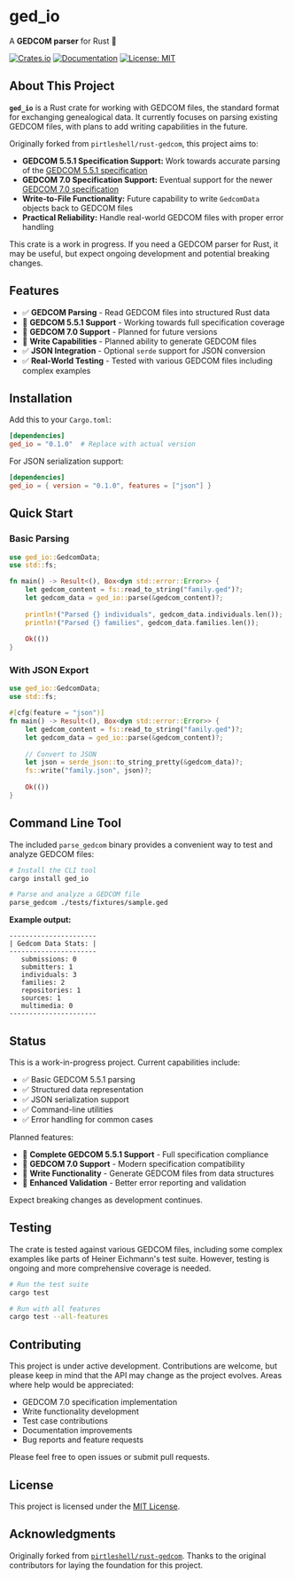 # ged_io

A **GEDCOM parser** for Rust 🦀

[![Crates.io](https://img.shields.io/crates/v/ged_io.svg)](https://crates.io/crates/ged_io)
[![Documentation](https://docs.rs/ged_io/badge.svg)](https://docs.rs/ged_io)
[![License: MIT](https://img.shields.io/badge/License-MIT-yellow.svg)](https://opensource.org/licenses/MIT)

## About This Project

**`ged_io`** is a Rust crate for working with GEDCOM files, the standard format for exchanging genealogical data. It currently focuses on parsing existing GEDCOM files, with plans to add writing capabilities in the future.

Originally forked from `pirtleshell/rust-gedcom`, this project aims to:

* **GEDCOM 5.5.1 Specification Support:** Work towards accurate parsing of the [GEDCOM 5.5.1 specification](https://edge.fscdn.org/assets/img/documents/ged551-5bac5e57fe88dd37df0e153d9c515335.pdf)
* **GEDCOM 7.0 Specification Support:** Eventual support for the newer [GEDCOM 7.0 specification](https://gedcom.io/specifications/FamilySearchGEDCOMv7.html)
* **Write-to-File Functionality:** Future capability to write `GedcomData` objects back to GEDCOM files
* **Practical Reliability:** Handle real-world GEDCOM files with proper error handling

This crate is a work in progress. If you need a GEDCOM parser for Rust, it may be useful, but expect ongoing development and potential breaking changes.

## Features

* ✅ **GEDCOM Parsing** - Read GEDCOM files into structured Rust data
* 🚧 **GEDCOM 5.5.1 Support** - Working towards full specification coverage
* 🚧 **GEDCOM 7.0 Support** - Planned for future versions
* 🚧 **Write Capabilities** - Planned ability to generate GEDCOM files
* ✅ **JSON Integration** - Optional `serde` support for JSON conversion
* ✅ **Real-World Testing** - Tested with various GEDCOM files including complex examples

## Installation

Add this to your `Cargo.toml`:

```toml
[dependencies]
ged_io = "0.1.0"  # Replace with actual version
```

For JSON serialization support:

```toml
[dependencies]
ged_io = { version = "0.1.0", features = ["json"] }
```

## Quick Start

### Basic Parsing

```rust
use ged_io::GedcomData;
use std::fs;

fn main() -> Result<(), Box<dyn std::error::Error>> {
    let gedcom_content = fs::read_to_string("family.ged")?;
    let gedcom_data = ged_io::parse(&gedcom_content)?;
    
    println!("Parsed {} individuals", gedcom_data.individuals.len());
    println!("Parsed {} families", gedcom_data.families.len());
    
    Ok(())
}
```

### With JSON Export

```rust
use ged_io::GedcomData;
use std::fs;

#[cfg(feature = "json")]
fn main() -> Result<(), Box<dyn std::error::Error>> {
    let gedcom_content = fs::read_to_string("family.ged")?;
    let gedcom_data = ged_io::parse(&gedcom_content)?;
    
    // Convert to JSON
    let json = serde_json::to_string_pretty(&gedcom_data)?;
    fs::write("family.json", json)?;
    
    Ok(())
}
```

## Command Line Tool

The included `parse_gedcom` binary provides a convenient way to test and analyze GEDCOM files:

```bash
# Install the CLI tool
cargo install ged_io

# Parse and analyze a GEDCOM file
parse_gedcom ./tests/fixtures/sample.ged
```

**Example output:**
```
----------------------
| Gedcom Data Stats: |
----------------------
   submissions: 0
   submitters: 1
   individuals: 3
   families: 2
   repositories: 1
   sources: 1
   multimedia: 0
----------------------
```

## Status

This is a work-in-progress project. Current capabilities include:

- ✅ Basic GEDCOM 5.5.1 parsing
- ✅ Structured data representation
- ✅ JSON serialization support
- ✅ Command-line utilities
- ✅ Error handling for common cases

Planned features:
- 🚧 **Complete GEDCOM 5.5.1 Support** - Full specification compliance
- 🚧 **GEDCOM 7.0 Support** - Modern specification compatibility
- 🚧 **Write Functionality** - Generate GEDCOM files from data structures
- 🚧 **Enhanced Validation** - Better error reporting and validation

Expect breaking changes as development continues.

## Testing

The crate is tested against various GEDCOM files, including some complex examples like parts of Heiner Eichmann's test suite. However, testing is ongoing and more comprehensive coverage is needed.

```bash
# Run the test suite
cargo test

# Run with all features
cargo test --all-features
```

## Contributing

This project is under active development. Contributions are welcome, but please keep in mind that the API may change as the project evolves. Areas where help would be appreciated:

- GEDCOM 7.0 specification implementation
- Write functionality development
- Test case contributions
- Documentation improvements
- Bug reports and feature requests

Please feel free to open issues or submit pull requests.

## License

This project is licensed under the [MIT License](LICENSE).

## Acknowledgments

Originally forked from [`pirtleshell/rust-gedcom`](https://github.com/pirtleshell/rust-gedcom). Thanks to the original contributors for laying the foundation for this project.
